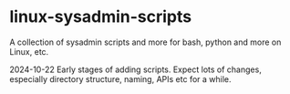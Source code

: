 # linux-sysadmin-scripts
A collection of sysadmin scripts and more for bash, python and more on Linux, etc.

2024-10-22 Early stages of adding scripts. Expect lots of changes, especially directory structure, naming, APIs etc for a while.
